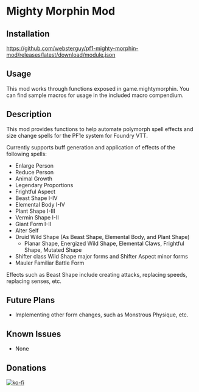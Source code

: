 # Mighty Morphin Mod
## Installation

https://github.com/websterguy/pf1-mighty-morphin-mod/releases/latest/download/module.json

## Usage

This mod works through functions exposed in game.mightymorphin. You can find sample macros for usage in the included macro compendium.

## Description

This mod provides functions to help automate polymorph spell effects and size change spells for the PF1e system for Foundry VTT.

Currently supports buff generation and application of effects of the following spells:
* Enlarge Person
* Reduce Person
* Animal Growth
* Legendary Proportions
* Frightful Aspect
* Beast Shape I-IV
* Elemental Body I-IV
* Plant Shape I-III
* Vermin Shape I-II
* Giant Form I-II
* Alter Self
* Druid Wild Shape (As Beast Shape, Elemental Body, and Plant Shape)
  * Planar Shape, Energized Wild Shape, Elemental Claws, Frightful Shape, Mutated Shape
* Shifter class Wild Shape major forms and Shifter Aspect minor forms
* Mauler Familiar Battle Form

Effects such as Beast Shape include creating attacks, replacing speeds, replacing senses, etc.

## Future Plans

* Implementing other form changes, such as Monstrous Physique, etc.

## Known Issues

* None

## Donations

[![ko-fi](https://ko-fi.com/img/githubbutton_sm.svg)](https://ko-fi.com/Y8Y5TH8DM)
